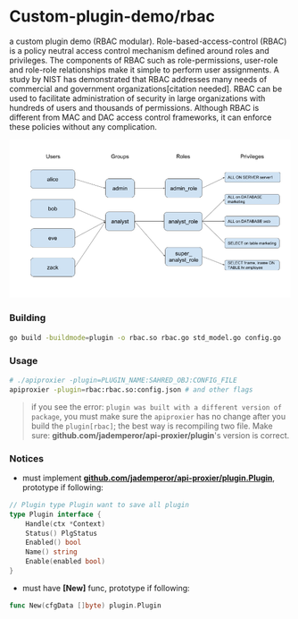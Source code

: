 # Custom-plugin-demo/rbac

a custom plugin demo (RBAC modular). Role-based-access-control (RBAC) is a policy neutral access control mechanism defined around roles and privileges. The components of RBAC such as role-permissions, user-role and role-role relationships make it simple to perform user assignments. A study by NIST has demonstrated that RBAC addresses many needs of commercial and government organizations[citation needed]. RBAC can be used to facilitate administration of security in large organizations with hundreds of users and thousands of permissions. Although RBAC is different from MAC and DAC access control frameworks, it can enforce these policies without any complication.

<img src="rbac.png" width="600px"/>

### Building

```sh
go build -buildmode=plugin -o rbac.so rbac.go std_model.go config.go
```

### Usage

```sh
# ./apiproxier -plugin=PLUGIN_NAME:SAHRED_OBJ:CONFIG_FILE
apiproxier -plugin=rbac:rbac.so:config.json # and other flags
```

> if you see the error: `plugin was built with a different version of package`, you must make sure the `apiproxier` has no change after you build the `plugin[rbac]`; the best way is recompiling two file. Make sure: **github.com/jademperor/api-proxier/plugin**'s version is correct.

### Notices

* must implement **[github.com/jademperor/api-proxier/plugin.Plugin](https://github.com/jademperor/api-proxier/blob/master/plugin/plugin.go#L27)**, prototype if following:
```go
// Plugin type Plugin want to save all plugin
type Plugin interface {
	Handle(ctx *Context)
	Status() PlgStatus
	Enabled() bool
	Name() string
	Enable(enabled bool)
}
```
* must have **[New]** func, prototype if following:
```go
func New(cfgData []byte) plugin.Plugin
```